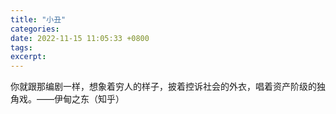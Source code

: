 ```yaml
---
title: "小丑"
categories: 
date: 2022-11-15 11:05:33 +0800
tags: 
excerpt: 
---
```





你就跟那编剧一样，想象着穷人的样子，披着控诉社会的外衣，唱着资产阶级的独角戏。——伊甸之东（知乎）










